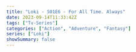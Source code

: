 ```yaml
---
title: "Loki - S01E6 - For All Time. Always"
date: 2023-09-14T11:33:42Z
tags: ["Tv-Series"]
categories: ["Action", "Adventure", "Fantasy"]
series: ["Loki"]
showSummary: false
---
```


  <mux-player stream-type="on-demand"
  src="https://kp3d-my.sharepoint.com/personal/ryoo_kp3d_onmicrosoft_com/_layouts/15/download.aspx?share=EU6efwvU4rJBo8HcvSuBKFUBZYpoCiaa_VqvB2NK7wW0mA" metadata-video-title="Loki - S01E6 - For All Time. Always" prefer-playback="mse" controls>
  </mux-player>
  
  
  <script src="https://cdn.jsdelivr.net/npm/@mux/mux-player"></script>
  
   <script id="Dt8FvTgfZf00ZQ3DURt9QSX4YjuxewEoVUyN8n00CVKqk" type="application/ld+json">
 {
  "@context": "https://schema.org/",
  "@type": "VideoObject",
  "name": "Loki - S01E6 - For All Time. Always",
  "contentUrl": "https://stream.mux.com/Dt8FvTgfZf00ZQ3DURt9QSX4YjuxewEoVUyN8n00CVKqk.m3u8?quality=auto",
  "thumbnailUrl": "https://www.themoviedb.org/t/p/original/rsXvPMXywgPPiylJHVL1q29x7J6.jpg?width=314&fit_mode=preserve&time=25",
  "uploadDate": "2023-09-14T11:33:42Z",
}

</script>



